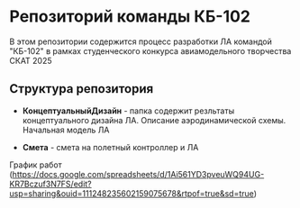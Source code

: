 # Репозиторий команды КБ-102

В этом репозитории содержится процесс разработки ЛА командой "КБ-102" в рамках студенческого конкурса авиамодельного творчества СКАТ 2025

## Структура репозитория

- **КонцептуальныйДизайн** - папка содержит резльтаты концептуального дизайна ЛА. Описание аэродинамической схемы. Начальная модель ЛА

<!-- - **ПромежуточныйДизайн** - папка промежуточного отчета, содержащая детализированую модель ЛА, начальные аэродинамические и прочностные исследования. Описано бортовое оборудование

- **Изготовление** - папка производственного отчета, содержит конечный вариант детальной модели ЛА, представлены результаты численного моделирования полета ЛА, статической и динамической стабильности. Прочностные расчеты

- **ПолетныйКонтроллер** - содержит электрические схемы полетного контроллера и платы распределения питания собственной разработки. А также динамическую модель ЛА и разрабатываемый автопилот-->

- **Смета** - смета на полетный контроллер и ЛА 

График работ (https://docs.google.com/spreadsheets/d/1Ai561YD3pveuWQ94UG-KR7Bczuf3N7FS/edit?usp=sharing&ouid=111248235602159075678&rtpof=true&sd=true)
